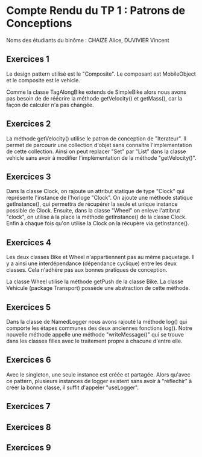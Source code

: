 # Compte Rendu du TP 1 : Patrons de Conceptions

Noms des étudiants du binôme : CHAIZE Alice, DUVIVIER Vincent

## Exercices 1
Le design pattern utilisé est le "Composite".  Le composant est MobileObject et le composite est le vehicle.

Comme la classe TagAlongBike extends de SimpleBike alors nous avons pas besoin de de réécrire la méthode getVelocity() et getMass(), car la façon de calculer n'a pas changée. 

## Exercices 2
La méthode getVelocity() utilise le patron de conception de "Iterateur". Il permet de parcourir une collection d'objet sans connaitre l'implementation de cette collection. Ainsi on peut replacer "Set" par "List" dans la classe vehicle sans avoir à modifier l'implémentation de la méthode "getVelocity()". 

## Exercices 3
Dans la classe Clock, on rajoute un attribut statique de type "Clock" qui représente l'instance de l'horloge "Clock". On ajoute une méthode statique getInstance(), qui permettra de récupérer la seule et unique instance possible de Clock. Ensuite, dans la classe "Wheel" on enleve l'attibrut "clock", on utilise à la place la méthode getInstance() de la classe Clock. Enfin à chaque fois qu'on utilise la Clock on la récupère via getInstance(). 

## Exercices 4
Les deux classes Bike et Wheel n'appartiennent pas au même paquetage. Il y a ainsi une interdépendance (dépendance cyclique) entre les deux classes. Cela n'adhère pas aux bonnes pratiques de conception.

La classe Wheel utilise la méthode getPush de la classe Bike. La classe Vehicule (package Transport) possède une abstraction de cette méthode.

## Exercices 5
Dans la classe de NamedLogger nous avons rajouté la méthode log() qui comporte les étapes communes des deux anciennes fonctions log(). Notre nouvelle méthode appelle une méthode "writeMessage()" qui se trouve dans les classes filles avec le traitement propre à chacune d'entre elle. 

## Exercices 6
Avec le singleton, une seule instance est créée et partagée. Alors qu'avec ce pattern, plusieurs instances de logger existent sans avoir à "réflechir" à créer la bonne classe, il suffit d'appeler "useLogger".

## Exercices 7

## Exercices 8

## Exercices 9
